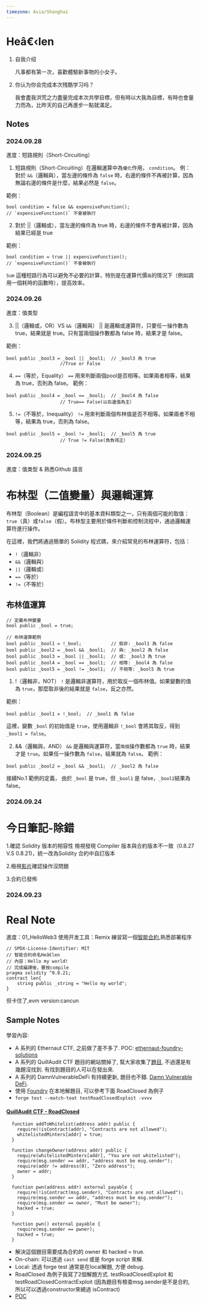 ```yaml
---
timezone: Asia/Shanghai
---
```


# Heâ€‹len

1. 自我介绍
   
   凡事都有第一次，喜歡體驗新事物的小女子。
  
2. 你认为你会完成本次残酷学习吗？
   
   我會盡我洪荒之力盡量完成本次共學目標，但有時以大我為目標，有時也會量力而為，比昨天的自己再進步一點就滿足。
   
## Notes

<!-- Content_START -->
### 2024.09.28
進度：短路規則（Short-Circuiting）

1. 短路規則（Short-Circuiting）在邏輯運算中為`優化`作用， `condition`。
例：
對於 `&&`（邏輯與），當左邊的條件為 `false` 時，右邊的條件不再被計算，因為無論右邊的條件是什麼，結果必然是 `false`。

範例：
```
bool condition = false && expensiveFunction();
// `expensiveFunction()` 不會被執行
```
2. 對於 ||（邏輯或），當左邊的條件為 true 時，右邊的條件不會再被計算，因為結果已經是 true

範例：
```
bool condition = true || expensiveFunction();
// `expensiveFunction()` 不會被執行
```
`Sum`
這種短路行為可以避免不必要的計算，特別是在運算代價`高`的情況下（例如調用一個耗時的函數時），提高效率。

### 2024.09.26
進度：值类型

3. ||（邏輯或，OR）VS `&&`（邏輯與）
|| 是邏輯或運算符，只要任一操作數為 true，結果就是 true。只有當兩個操作數都為 false 時，結果才是 false。

範例：
```solidity
bool public _bool3 = _bool || _bool1;  // _bool3 為 true
                    //True or False
```
4. `==`（等於，Equality）
`==` 用來判斷兩個pool是否相等。如果兩者相等，結果為 true，否則為 false。
範例：
```solidity
bool public _bool4 = _bool == _bool1;  // _bool4 為 false
                    // True== False(以右邊值為主）
```
5. `!=`（不等於，Inequality）
`!=` 用來判斷兩個布林值是否不相等。如果兩者不相等，結果為 true，否則為 false。
```solidity
bool public _bool5 = _bool != _bool1;  // _bool5 為 true
                    // True != False(負負得正）
```

### 2024.09.25
進度：值类型 & 熟悉Github 語言
# 布林型（二值變量）與邏輯運算

布林型（Boolean）是編程語言中的基本資料類型之一，只有兩個可能的取值：`true`（真）或`false`（假）。布林型主要用於條件判斷和控制流程中，通過邏輯運算符進行操作。

在這裡，我們將通過簡單的 Solidity 程式碼，來介紹常見的布林運算符，包括：
- `!`（邏輯非）
- `&&`（邏輯與）
- `||`（邏輯或）
- `==`（等於）
- `!=`（不等於）

## 布林值運算

```solidity
// 定義布林變量
bool public _bool = true;

// 布林運算範例
bool public _bool1 = !_bool;           // 取非: _bool1 為 false
bool public _bool2 = _bool && _bool1;  // 與: _bool2 為 false
bool public _bool3 = _bool || _bool1;  // 或: _bool3 為 true
bool public _bool4 = _bool == _bool1;  // 相等: _bool4 為 false
bool public _bool5 = _bool != _bool1;  // 不相等: _bool5 為 true
```
1. !（邏輯非，NOT）
`!` 是邏輯非運算符，用於取反一個布林值。如果變數的值為 `true`，那麼取非後的結果就是 `false`，反之亦然。

範例：
```
bool public _bool1 = !_bool;  // _bool1 為 false
```
這裡，變數 `_bool` 的初始值是 `true`，使用邏輯非 `!_bool` 會將其取反，得到 `_bool1 = false`。

2. &&（邏輯與，AND）
`&&` 是邏輯與運算符，當`兩個`操作數都為 `true` 時，結果才是 `true`。如果任一操作數為 `false`，結果就為 `false`。
範例：
```
bool public _bool2 = _bool && _bool1;  // _bool2 為 false
```
接續No.1 範例的定義，
由於 `_bool` 是 true，但 `_bool1` 是 false，`_bool2`結果為 false。



### 2024.09.24

# 今日筆記-除錯
1.確認 Solidity 版本的相容性
檢視發現 Compiler 版本與合約版本不一致（0.8.27 V.S 0.8.21)，統一改為Solidity 合約中自訂版本

2.檢視[影片](https://www.youtube.com/watch?v=rKKRGRHUiiQ)確認操作沒問題

3.合約已發佈

### 2024.09.23
# Real Note
進度：01_HelloWeb3
使用开发工具：Remix 練習寫一個[智能合約](https://remix.ethereum.org/#lang=en&optimize=false&runs=200&evmVersion=null&version=soljson-v0.8.26+commit.8a97fa7a.js),熟悉部署程序
```
// SPDX-License-Identifier: MIT
// 智能合約命名Heâ€len
// 內容：Hello my world!
// 完成編譯後，要按compile
pragma solidity ^0.8.21;
contract len{
    string public _string = "Hello my world";
}

```
但卡住了,evm version:cancun

## Sample Notes
學習內容: 
- A 系列的 Ethernaut CTF, 之前做了差不多了. POC: [ethernaut-foundry-solutions](https://github.com/SunWeb3Sec/ethernaut-foundry-solutions)
- A 系列的 QuillAudit CTF 題目的網站關掉了, 幫大家收集了[題目](./Writeup/SunSec/src/QuillCTF/), 不過還是有幾題沒找到. 有找到題目的人可以在發出來.
- A 系列的 DamnVulnerableDeFi 有持續更新, 題目也不錯. [Damn Vulnerable DeFi](https://github.com/theredguild/damn-vulnerable-defi/tree/v4.0.0).
- 使用 [Foundry](https://book.getfoundry.sh/) 在本地解題目, 可以參考下面 RoadClosed 為例子
- ``forge test --match-teat testRoadClosedExploit -vvvv``
#### [QuillAudit CTF - RoadClosed](./Writeup/SunSec/src/QuillCTF/RoadClosed.sol)
```
  function addToWhitelist(address addr) public {
    require(!isContract(addr), "Contracts are not allowed");
    whitelistedMinters[addr] = true;
  }

  function changeOwner(address addr) public {
    require(whitelistedMinters[addr], "You are not whitelisted");
    require(msg.sender == addr, "address must be msg.sender");
    require(addr != address(0), "Zero address");
    owner = addr;
  }

  function pwn(address addr) external payable {
    require(!isContract(msg.sender), "Contracts are not allowed");
    require(msg.sender == addr, "address must be msg.sender");
    require(msg.sender == owner, "Must be owner");
    hacked = true;
  }

  function pwn() external payable {
    require(msg.sender == pwner);
    hacked = true;
  }
```
- 解決這個題目需要成為合約的 owner 和 hacked = true.
- On-chain: 可以透過 ``cast send`` 或是 forge script 來解.
- Local: 透過 forge test 通常是在local解題, 方便 debug.
- RoadClosed 為例子我寫了2個解題方式. testRoadClosedExploit 和 testRoadClosedContractExploit (因為題目有檢查msg.sender是不是合約, 所以可以透過constructor來繞過 isContract)
- [POC](./Writeup/SunSec/test/QuillCTF/RoadClosed.t.sol) 

### 

<!-- Content_END -->
